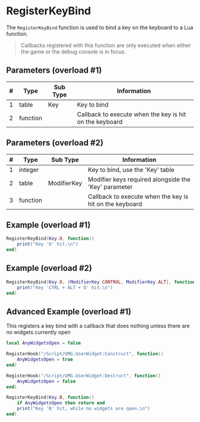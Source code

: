 # RegisterKeyBind

The `RegisterKeyBind` function is used to bind a key on the keyboard to a Lua function.

> Callbacks registered with this function are only executed when either the game or the debug console is in focus.  

## Parameters (overload #1)

| # | Type     | Sub Type    | Information |
|---|----------|-------------|-------------|
| 1 | table    | Key         | Key to bind |
| 2 | function |             | Callback to execute when the key is hit on the keyboard |

## Parameters (overload #2)

| # | Type     | Sub Type    | Information |
|---|----------|-------------|-------------|
| 1 | integer  |             | Key to bind, use the 'Key' table |
| 2 | table    | ModifierKey | Modifier keys required alongside the 'Key' parameter |
| 3 | function |             | Callback to execute when the key is hit on the keyboard |

## Example (overload #1)
```lua
RegisterKeyBind(Key.O, function()
    print("Key 'O' hit.\n")
end)
```

## Example (overload #2)
```lua
RegisterKeyBind(Key.O, {ModifierKey.CONTROL, ModifierKey.ALT}, function()
    print("Key 'CTRL + ALT + O' hit.\n")
end)
```

## Advanced Example (overload #1)
This registers a key bind with a callback that does nothing unless there are no widgets currently open
```lua
local AnyWidgetsOpen = false

RegisterHook("/Script/UMG.UserWidget:Construct", function()
    AnyWidgetsOpen = true
end)

RegisterHook("/Script/UMG.UserWidget:Destruct", function()
    AnyWidgetsOpen = false
end)

RegisterKeyBind(Key.B, function()
    if AnyWidgetsOpen then return end
    print("Key 'B' hit, while no widgets are open.\n")
end)
```